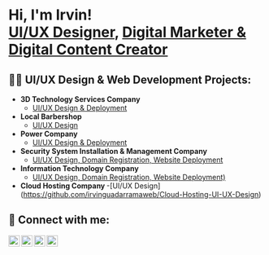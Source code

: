 <h1>Hi, I'm Irvin! <br/><a href="https://github.com/irvinguadarramaweb">UI/UX Designer</a>, <a href="https://linkedin.com/in/irvin-guadarrama47">Digital Marketer & Digital Content Creator </a>

<h2>👨‍💻 UI/UX Design & Web Development Projects:</h2>

- <b>3D Technology Services Company</b>
  - [UI/UX Design & Deployment](https://www.irvinguadarrama.com/case_studies/e-3d-3d-scanning-services/)
- <b>Local Barbershop</b>
  - [UI/UX Design](https://www.instagram.com/p/CM5Hd5vpX_N/)
- <b>Power Company</b>
  - [UI/UX Design & Deployment](https://www.irvinguadarrama.com/case_studies/embee-power/)
- <b>Security System Installation & Management Company</b>
  - [UI/UX Design, Domain Registration, Website Deployment](https://www.irvinguadarrama.com/case_studies/ssp-security-system-plus/)
- <b>Information Technology Company</b>
  - [UI/UX Design, Domain Registration, Website Deployment)](https://www.irvinguadarrama.com/case_studies/embee-technologies/)
- <b> Cloud Hosting Company </b>
  -[UI/UX Design] (https://github.com/irvinguadarramaweb/Cloud-Hosting-UI-UX-Design)

<h2> 🤳 Connect with me:</h2>

[<img align="left" alt="JoshMadakor | Behance" width="22px" src="https://cdn.jsdelivr.net/npm/simple-icons@v3/icons/behance.svg" />][behance]
[<img align="left" alt="JoshMadakor | Instagram" width="22px" src="https://cdn.jsdelivr.net/npm/simple-icons@v3/icons/instagram.svg" />][instagram]
[<img align="left" alt="JoshMadakor | LinkedIn" width="22px" src="https://cdn.jsdelivr.net/npm/simple-icons@v3/icons/linkedin.svg" />][linkedin]
[<img align="left" alt="JoshMadakor | Facebook" width="22px" src="https://cdn.jsdelivr.net/npm/simple-icons@v3/icons/facebook.svg" />][facebook]

[behance]: https://www.behance.net/irvinguadarrama
[instagram]: https://www.instagram.com/irvinguadarramaweb/
[linkedin]: https://www.linkedin.com/in/irvin-guadarrama47/
[facebook]: https://www.facebook.com/Website-Design-Digital-Marketing-by-Irvin-Guadarrama-106754681465231/
